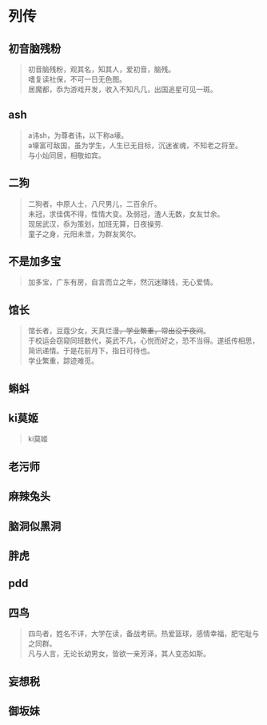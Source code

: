 # 列传
## 初音脑残粉
> 初音脑残粉，观其名，知其人，爱初音，脑残。<br>
> 嗜复读社保，不可一日无色图。<br>
> 居魔都，忝为游戏开发，收入不知凡几，出国追星可见一斑。<br>

## ash
> a讳sh，为尊者讳，以下称a壕。<br>
> a壕富可敌国，虽为学生，人生已无目标，沉迷雀魂，不知老之将至。<br>
> 与小灿同居，相敬如宾。<br>

## 二狗
> 二狗者，中原人士，八尺男儿，二百余斤。<br>
> 未冠，求佳偶不得，性情大变。及弱冠，渣人无数，女友廿余。<br>
> 现居武汉，忝为策划，加班无算，日夜操劳.<br>
> 童子之身，元阳未泄，为群友笑尔。<br>

## 不是加多宝
> 加多宝，广东有房，自言而立之年，然沉迷赚钱，无心爱情。<br>

## 馆长
> 馆长者，豆蔻少女，天真烂漫~~，学业繁重，常出没于夜间~~。<br>
> 于校运会窃窥同班数代，英武不凡，心悦而好之，恐不当得。遂纸传相思，简讯递情。于是花前月下，指日可待也。<br>
> 学业繁重，踪迹难觅。<br>

## 蝌蚪

## ki莫姬
> ki莫姬

## 老污师

## 麻辣兔头

## 脑洞似黑洞

## 胖虎

## pdd

## 四鸟
> 四鸟者，姓名不详，大学在读，备战考研。热爱篮球，感情幸福，肥宅耻与之同群。<br>
> 凡与人言，无论长幼男女，皆欲一亲芳泽，其人变态如斯。<br>

## 妄想税

## 御坂妹